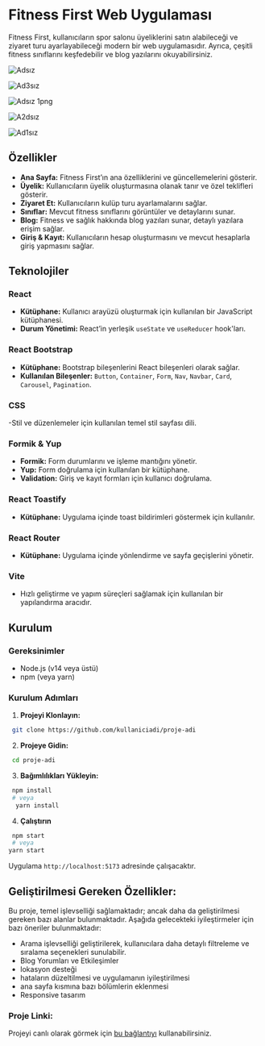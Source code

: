 # Fitness First Web Uygulaması

Fitness First, kullanıcıların spor salonu üyeliklerini satın alabileceği ve ziyaret turu ayarlayabileceği modern bir web uygulamasıdır. Ayrıca, çeşitli fitness sınıflarını keşfedebilir ve blog yazılarını okuyabilirsiniz.

![Adsız](https://github.com/MelikeDemiralayy/appouse_task/assets/147873534/9dfb4e22-0999-452b-9c74-6339ea47c7a9)

![Ad3sız](https://github.com/MelikeDemiralayy/appouse_task/assets/147873534/3be0e515-8ee8-4e1d-99bc-69b2f8bbe587)


![Adsız 1png](https://github.com/MelikeDemiralayy/appouse_task/assets/147873534/6587b4f8-c9ab-4f20-b5e4-0beede022375)

![A2dsız](https://github.com/MelikeDemiralayy/appouse_task/assets/147873534/1837bdcd-c80d-4b62-8630-a8213ffa902a)


![Ad1sız](https://github.com/MelikeDemiralayy/appouse_task/assets/147873534/f3c759b7-800f-4c65-8282-2280e095523e)



## Özellikler
- **Ana Sayfa:** Fitness First’ın ana özelliklerini ve güncellemelerini gösterir.
-  **Üyelik:** Kullanıcıların üyelik oluşturmasına olanak tanır ve özel teklifleri gösterir.
- **Ziyaret Et:** Kullanıcıların kulüp turu ayarlamalarını sağlar. 
- **Sınıflar:** Mevcut fitness sınıflarını görüntüler ve detaylarını sunar. 
- **Blog:** Fitness ve sağlık hakkında blog yazıları sunar, detaylı yazılara erişim sağlar. 
-  **Giriş & Kayıt:** Kullanıcıların hesap oluşturmasını ve mevcut hesaplarla giriş yapmasını sağlar.

## Teknolojiler

### React
 - **Kütüphane:** Kullanıcı arayüzü oluşturmak için kullanılan bir JavaScript kütüphanesi.
 - **Durum Yönetimi:** React’in yerleşik `useState` ve `useReducer` hook'ları.
### React Bootstrap
- **Kütüphane:** Bootstrap bileşenlerini React bileşenleri olarak sağlar.
- **Kullanılan Bileşenler:** `Button`, `Container`, `Form`, `Nav`, `Navbar`, `Card`, `Carousel`, `Pagination`.

### CSS
-Stil ve düzenlemeler için kullanılan temel stil sayfası dili.

### Formik & Yup 
- **Formik:** Form durumlarını ve işleme mantığını yönetir. 
- **Yup:** Form doğrulama için kullanılan bir kütüphane. 
-  **Validation:** Giriş ve kayıt formları için kullanıcı doğrulama.

### React Toastify 
- **Kütüphane:** Uygulama içinde toast bildirimleri göstermek için kullanılır.

### React Router 
- **Kütüphane:** Uygulama içinde yönlendirme ve sayfa geçişlerini yönetir.

### Vite
- Hızlı geliştirme ve yapım süreçleri sağlamak için kullanılan bir yapılandırma aracıdır.

## Kurulum 
### Gereksinimler 
- Node.js (v14 veya üstü) 
- npm (veya yarn)



### Kurulum Adımları 
1. **Projeyi Klonlayın:**
 ```bash
  git clone https://github.com/kullaniciadi/proje-adi

```

2. **Projeye Gidin:**
 ```bash
  cd proje-adi

```

3. **Bağımlılıkları Yükleyin:**
 ```bash
  npm install 
  # veya
   yarn install

```
4. **Çalıştırın**
 ```bash
  npm start
  # veya
 yarn start
```
Uygulama `http://localhost:5173` adresinde çalışacaktır.



## Geliştirilmesi Gereken Özellikler:
Bu proje, temel işlevselliği sağlamaktadır; ancak daha da geliştirilmesi gereken bazı alanlar bulunmaktadır. Aşağıda gelecekteki iyileştirmeler için bazı öneriler bulunmaktadır:

-   Arama işlevselliği geliştirilerek, kullanıcılara daha detaylı filtreleme ve sıralama seçenekleri sunulabilir.
- Blog Yorumları ve Etkileşimler
- lokasyon desteği
- hataların düzeltilmesi ve uygulamanın iyileştirilmesi
- ana sayfa kısmına bazı bölümlerin eklenmesi
- Responsive tasarım

### Proje Linki:
Projeyi canlı olarak görmek için [bu bağlantıyı](https://fitness-project-phi.vercel.app) kullanabilirsiniz.
